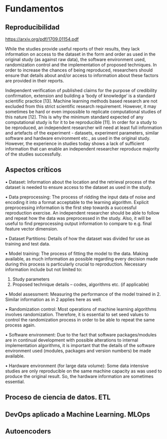 # Fundamentos


## Reproducibilidad


https://arxiv.org/pdf/1709.01154.pdf


While the
studies provide useful reports of their results, they lack information on access to
the dataset in the form and order as used in the original study (as against raw data),
the software environment used, randomization control and the implementation
of proposed techniques. In order to increase the chances of being reproduced,
researchers should ensure that details about and/or access to information about
these factors are provided in their reports.


Independent verification of published claims for the purpose of credibility confirmation, extension
and building a ‘body of knowledge’ is a standard scientific practice [13]. Machine learning methods
based research are not excluded from this strict scientific research requirement. However, it may
sometimes be hard or even impossible to replicate computational studies of this nature [12]. This is
why the minimum standard expected of any computational study is for it to be reproducible [11].
In order for a study to be reproduced, an independent researcher will need at least full information
and artefacts of the experiment - datasets, experiment parameters, similar software and hardware
environment etc., as used in the original study. However, the experience in studies today shows a lack
of sufficient information that can enable an independent researcher reproduce majority of the studies
successfully.



## Aspectos críticos


• Dataset: Information about the location and the retrieval process of the dataset is needed to
ensure access to the dataset as used in the study.

• Data preprocessing: The process of ridding the input data of noise and encoding it into a
format acceptable to the learning algorithm. Explicit preprocessing information is the first
step towards a successful reproduction exercise. An independent researcher should be able
to follow and repeat how the data was preprocessed in the study. Also, it will be useful to
find preprocessing output information to compare to e.g. final feature vector dimension.

• Dataset Partitions: Details of how the dataset was divided for use as training and test data.

• Model training: The process of fitting the model to the data. Making available, as much
information as possible regarding every decision made during this process is particularly
crucial to reproduction. Necessary information include but not limited to:
1. Study parameters
2. Proposed technique details – codes, algorithms etc. (if applicable)

• Model assessment: Measuring the performance of the model trained in 2. Similar information as in 2 applies here as well.

• Randomization control: Most operations of machine learning algorithms involves randomization. Therefore, it is essential to set seed values to control the randomization process in
order to be able to repeat the same process again.

• Software environment: Due to the fact that software packages/modules are in continual
development with possible alterations to internal implementation algorithms, it is important
that the details of the software environment used (modules, packages and version numbers)
be made available.

• Hardware environment (for large data volume): Some data intensive studies are only
reproducible on the same machine capacity as was used to produce the original result. So,
the hardware information are sometimes essential.


## Proceso de ciencia de datos. ETL



## DevOps aplicado a Machine Learning. MLOps 



## Autoencoders
